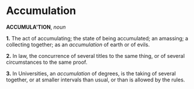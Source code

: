 # Accumulation

**ACCUMULA'TION**, _noun_

**1.** The act of accumulating; the state of being accumulated; an amassing; a collecting together; as an _accumulation_ of earth or of evils.

**2.** In law, the concurrence of several titles to the same thing, or of several circumstances to the same proof.

**3.** In Universities, an _accumulation_ of degrees, is the taking of several together, or at smaller intervals than usual, or than is allowed by the rules.